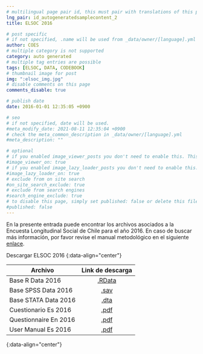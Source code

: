 ```yaml
---
# multilingual page pair id, this must pair with translations of this page. (This name must be unique)
lng_pair: id_autogeneratedsamplecontent_2
title: ELSOC 2016

# post specific
# if not specified, .name will be used from _data/owner/[language].yml
author: COES
# multiple category is not supported
category: auto generated
# multiple tag entries are possible
tags: [ELSOC, DATA, CODEBOOK]
# thumbnail image for post
img: ":elsoc_img.jpg"
# disable comments on this page
comments_disable: true

# publish date
date: 2016-01-01 12:35:05 +0900

# seo
# if not specified, date will be used.
#meta_modify_date: 2021-08-11 12:35:04 +0900
# check the meta_common_description in _data/owner/[language].yml
#meta_description: ""

# optional
# if you enabled image_viewer_posts you don't need to enable this. This is only if image_viewer_posts = false
#image_viewer_on: true
# if you enabled image_lazy_loader_posts you don't need to enable this. This is only if image_lazy_loader_posts = false
#image_lazy_loader_on: true
# exclude from on site search
#on_site_search_exclude: true
# exclude from search engines
#search_engine_exclude: true
# to disable this page, simply set published: false or delete this file
#published: false
---
```


<!-- outline-start -->

En la presente entrada puede encontrar los archivos asociados a la Encuesta Longitudinal Social de Chile para el año 2016. En caso de buscar más información, por favor revise el manual metodológico en el siguiente [enlace](https://coes.cl/encuesta-panel-manuales-metodologico-espanol/).


Descargar ELSOC 2016
{:data-align="center"}
        

|Archivo                 |   Link de descarga                       |
| ------------------- | :---------------------------------------: |
| Base R Data 2016    |[.RData](https://dataverse.harvard.edu/file.xhtml?fileId=4606516&version=6.0)                                        |
| Base SPSS Data 2016 |[.sav](https://dataverse.harvard.edu/file.xhtml?fileId=4606517&version=6.0)                                          |
| Base STATA Data 2016|[.dta](https://dataverse.harvard.edu/file.xhtml?fileId=4606531&version=6.0)                                          |
| Cuestionario Es 2016|[.pdf](https://dataverse.harvard.edu/file.xhtml?persistentId=doi:10.7910/DVN/0KIRBJ/PRIOBA&version=6.0)              |
| Questionnaire En 2016|[.pdf](https://dataverse.harvard.edu/file.xhtml?persistentId=doi:10.7910/DVN/0KIRBJ/U9FGCP&version=6.0)             |
| User Manual Es 2016 |[.pdf](https://dataverse.harvard.edu/file.xhtml?persistentId=doi:10.7910/DVN/0KIRBJ/4FONBA&version=6.0)              |
{:data-align="center"}

<!-- outline-end -->
